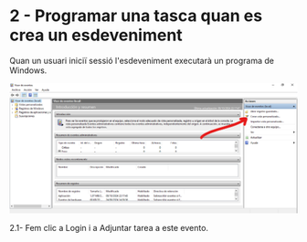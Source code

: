 # 2 - Programar una tasca quan es crea un esdeveniment
Quan un usuari iniciï sessió l'esdeveniment executarà un programa de Windows.

![Image 4](vista-personalitzada-1.png)

2.1- Fem clic a Login i a Adjuntar tarea a este evento.
